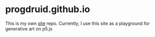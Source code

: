 # progdruid.github.io

This is my own [site](https://progdruid.github.io/) repo.
Currently, I use this site as a playground for generative art on p5.js
